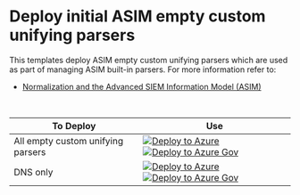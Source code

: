 # Deploy initial ASIM empty custom unifying parsers

This templates deploy ASIM empty custom unifying parsers which are used as part of managing ASIM built-in parsers. For more information refer to:

- [Normalization and the Advanced SIEM Information Model (ASIM)](https://aka.ms/AboutASIM)

<br>

| To Deploy | Use | 
| --------- | --- |
| All empty custom unifying parsers | [![Deploy to Azure](https://aka.ms/deploytoazurebutton)](https://portal.azure.com/#create/Microsoft.Template/uri/https%3A%2F%2Fraw.githubusercontent.com%2FAzure%2FAzure-Sentinel%2Fmaster%2FASIM%2Fdepoy%2FFullDeploymentCustomUnifyingParsers.json) [![Deploy to Azure Gov](https://aka.ms/deploytoazuregovbutton)](https://portal.azure.us/#create/Microsoft.Template/uri/https%3A%2F%2Fraw.githubusercontent.com%2FAzure%2FAzure-Sentinel%2Fmaster%2FASIM%2Fdepoy%2FFullDeploymentCustomUnifyingParsers.json) |
| DNS only | [![Deploy to Azure](https://aka.ms/deploytoazurebutton)](https://portal.azure.com/#create/Microsoft.Template/uri/https%3A%2F%2Fraw.githubusercontent.com%2FAzure%2FAzure-Sentinel%2Fmaster%2FASIM%2Fdepoy%2FDnsDeploymentCustomUnifyingParsers.json) [![Deploy to Azure Gov](https://aka.ms/deploytoazuregovbutton)](https://portal.azure.us/#create/Microsoft.Template/uri/https%3A%2F%2Fraw.githubusercontent.com%2FAzure%2FAzure-Sentinel%2Fmaster%2FASIM%2Fdepoy%2FDnsDeploymentCustomUnifyingParsers.json) |

